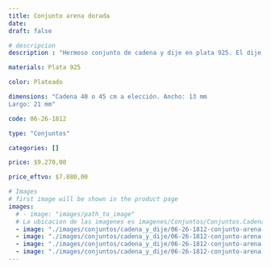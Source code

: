 ```yaml
---
title: Conjunto arena dorada
date: 
draft: false

# descripcion
description : "Hermoso conjunto de cadena y dije en plata 925. El dije posee una delicada piedra arenada con un sútil brillo."

materials: Plata 925

color: Plateado

dimensions: "Cadena 40 o 45 cm a elección. Ancho: 13 mm 
Largo: 21 mm"

code: 06-26-1812

type: "Conjuntos"

categories: []

price: $9.270,00

price_eftvo: $7.880,00

# Images
# first image will be shown in the product page
images:
  # - image: "images/path_to_image"
  # La ubicacion de las imagenes es imagenes/Conjuntos/Conjuntos.Cadena y Dije/06-26-1812-conjunto-arena-dorada
  - image: "./images/conjuntos/cadena_y_dije/06-26-1812-conjunto-arena-dorada_a.jpg"
  - image: "./images/conjuntos/cadena_y_dije/06-26-1812-conjunto-arena-dorada_b.jpg"
  - image: "./images/conjuntos/cadena_y_dije/06-26-1812-conjunto-arena-dorada_c.jpg"
  - image: "./images/conjuntos/cadena_y_dije/06-26-1812-conjunto-arena-dorada_d.jpg"
---
```

